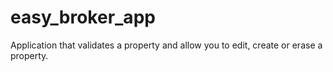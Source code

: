 # easy_broker_app
Application that validates a property and allow you to edit, create or erase a property.

